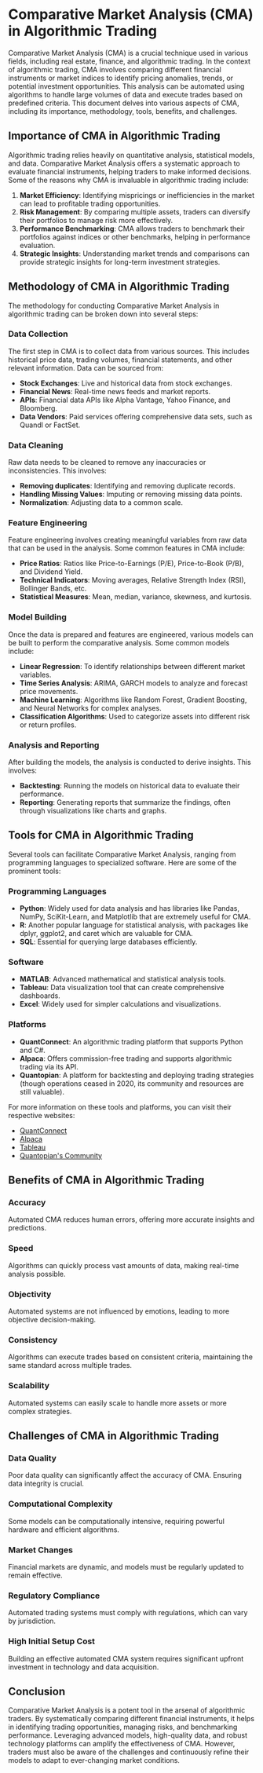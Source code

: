 # Comparative Market Analysis (CMA) in Algorithmic Trading

Comparative Market Analysis (CMA) is a crucial technique used in various fields, including real estate, finance, and algorithmic trading. In the context of algorithmic trading, CMA involves comparing different financial instruments or market indices to identify pricing anomalies, trends, or potential investment opportunities. This analysis can be automated using algorithms to handle large volumes of data and execute trades based on predefined criteria. This document delves into various aspects of CMA, including its importance, methodology, tools, benefits, and challenges.

## Importance of CMA in Algorithmic Trading

Algorithmic trading relies heavily on quantitative analysis, statistical models, and data. Comparative Market Analysis offers a systematic approach to evaluate financial instruments, helping traders to make informed decisions. Some of the reasons why CMA is invaluable in algorithmic trading include:

1. **Market Efficiency**: Identifying mispricings or inefficiencies in the market can lead to profitable trading opportunities.
2. **Risk Management**: By comparing multiple assets, traders can diversify their portfolios to manage risk more effectively.
3. **Performance Benchmarking**: CMA allows traders to benchmark their portfolios against indices or other benchmarks, helping in performance evaluation.
4. **Strategic Insights**: Understanding market trends and comparisons can provide strategic insights for long-term investment strategies.

## Methodology of CMA in Algorithmic Trading

The methodology for conducting Comparative Market Analysis in algorithmic trading can be broken down into several steps:

### Data Collection

The first step in CMA is to collect data from various sources. This includes historical price data, trading volumes, financial statements, and other relevant information. Data can be sourced from:

- **Stock Exchanges**: Live and historical data from stock exchanges.
- **Financial News**: Real-time news feeds and market reports.
- **APIs**: Financial data APIs like Alpha Vantage, Yahoo Finance, and Bloomberg.
- **Data Vendors**: Paid services offering comprehensive data sets, such as Quandl or FactSet.

### Data Cleaning

Raw data needs to be cleaned to remove any inaccuracies or inconsistencies. This involves:

- **Removing duplicates**: Identifying and removing duplicate records.
- **Handling Missing Values**: Imputing or removing missing data points.
- **Normalization**: Adjusting data to a common scale.

### Feature Engineering

Feature engineering involves creating meaningful variables from raw data that can be used in the analysis. Some common features in CMA include:

- **Price Ratios**: Ratios like Price-to-Earnings (P/E), Price-to-Book (P/B), and Dividend Yield.
- **Technical Indicators**: Moving averages, Relative Strength Index (RSI), Bollinger Bands, etc.
- **Statistical Measures**: Mean, median, variance, skewness, and kurtosis.

### Model Building

Once the data is prepared and features are engineered, various models can be built to perform the comparative analysis. Some common models include:

- **Linear Regression**: To identify relationships between different market variables.
- **Time Series Analysis**: ARIMA, GARCH models to analyze and forecast price movements.
- **Machine Learning**: Algorithms like Random Forest, Gradient Boosting, and Neural Networks for complex analyses.
- **Classification Algorithms**: Used to categorize assets into different risk or return profiles.

### Analysis and Reporting

After building the models, the analysis is conducted to derive insights. This involves:

- **Backtesting**: Running the models on historical data to evaluate their performance.
- **Reporting**: Generating reports that summarize the findings, often through visualizations like charts and graphs.

## Tools for CMA in Algorithmic Trading

Several tools can facilitate Comparative Market Analysis, ranging from programming languages to specialized software. Here are some of the prominent tools:

### Programming Languages

- **Python**: Widely used for data analysis and has libraries like Pandas, NumPy, SciKit-Learn, and Matplotlib that are extremely useful for CMA.
- **R**: Another popular language for statistical analysis, with packages like dplyr, ggplot2, and caret which are valuable for CMA.
- **SQL**: Essential for querying large databases efficiently.

### Software

- **MATLAB**: Advanced mathematical and statistical analysis tools.
- **Tableau**: Data visualization tool that can create comprehensive dashboards.
- **Excel**: Widely used for simpler calculations and visualizations.

### Platforms

- **QuantConnect**: An algorithmic trading platform that supports Python and C#.
- **Alpaca**: Offers commission-free trading and supports algorithmic trading via its API.
- **Quantopian**: A platform for backtesting and deploying trading strategies (though operations ceased in 2020, its community and resources are still valuable).

For more information on these tools and platforms, you can visit their respective websites:

- [QuantConnect](https://www.quantconnect.com/)
- [Alpaca](https://alpaca.markets/)
- [Tableau](https://www.tableau.com/)
- [Quantopian's Community](https://www.quantopian.com/posts)

## Benefits of CMA in Algorithmic Trading

### Accuracy

Automated CMA reduces human errors, offering more accurate insights and predictions.

### Speed

Algorithms can quickly process vast amounts of data, making real-time analysis possible.

### Objectivity

Automated systems are not influenced by emotions, leading to more objective decision-making.

### Consistency

Algorithms can execute trades based on consistent criteria, maintaining the same standard across multiple trades.

### Scalability

Automated systems can easily scale to handle more assets or more complex strategies.

## Challenges of CMA in Algorithmic Trading

### Data Quality

Poor data quality can significantly affect the accuracy of CMA. Ensuring data integrity is crucial.

### Computational Complexity

Some models can be computationally intensive, requiring powerful hardware and efficient algorithms.

### Market Changes

Financial markets are dynamic, and models must be regularly updated to remain effective.

### Regulatory Compliance

Automated trading systems must comply with regulations, which can vary by jurisdiction.

### High Initial Setup Cost

Building an effective automated CMA system requires significant upfront investment in technology and data acquisition.

## Conclusion

Comparative Market Analysis is a potent tool in the arsenal of algorithmic traders. By systematically comparing different financial instruments, it helps in identifying trading opportunities, managing risks, and benchmarking performance. Leveraging advanced models, high-quality data, and robust technology platforms can amplify the effectiveness of CMA. However, traders must also be aware of the challenges and continuously refine their models to adapt to ever-changing market conditions.